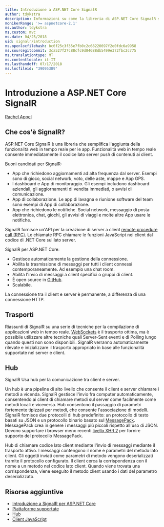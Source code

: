 ```yaml
---
title: Introduzione a ASP.NET Core SignalR
author: tdykstra
description: Informazioni su come la libreria di ASP.NET Core SignalR semplifica l'aggiunta di funzionalità in tempo reale per le app.
monikerRange: '>= aspnetcore-2.1'
ms.author: tdykstra
ms.custom: mvc
ms.date: 04/25/2018
uid: signalr/introduction
ms.openlocfilehash: bc6f25c3f35e7fb0c2c68220697f2e0fdc6a9958
ms.sourcegitcommit: 3ca527f27c88cfc9d04688db5499e372fbc2c775
ms.translationtype: MT
ms.contentlocale: it-IT
ms.lasthandoff: 07/17/2018
ms.locfileid: "39095389"
---
```

# <a name="introduction-to-aspnet-core-signalr"></a>Introduzione a ASP.NET Core SignalR

[Rachel Appel](https://twitter.com/rachelappel)

## <a name="what-is-signalr"></a>Che cos'è SignalR?

ASP.NET Core SignalR è una libreria che semplifica l'aggiunta della funzionalità web in tempo reale per le app. Funzionalità web in tempo reale consente immediatamente il codice lato server push di contenuti ai client.

Buoni candidati per SignalR:

* App che richiedono aggiornamenti ad alta frequenza dal server. Esempi sono di gioco, social network, voto, delle aste, mappe e App GPS.
* I dashboard e App di monitoraggio. Gli esempi includono dashboard aziendali, gli aggiornamenti di vendita immediati, o avvisi di comunicazione.
* App di collaborazione. Le app di lavagna e riunione software del team sono esempi di App di collaborazione.
* App che richiedono le notifiche. Social network, messaggio di posta elettronica, chat, giochi, gli avvisi di viaggi e molte altre App usare le notifiche.

SignalR fornisce un'API per la creazione di server a client [remote procedure call (RPC)](https://wikipedia.org/wiki/Remote_procedure_call). Le chiamate RPC chiamare le funzioni JavaScript nei client dal codice di .NET Core sul lato server.

SignalR per ASP.NET Core:

* Gestisce automaticamente la gestione della connessione.
* Abilita la trasmissione di messaggi per tutti i client connessi contemporaneamente. Ad esempio una chat room.
* Abilita l'invio di messaggi a client specifici o gruppi di client.
* È open source in [GitHub](https://github.com/aspnet/signalr).
* Scalabile.

La connessione tra il client e server è permanente, a differenza di una connessione HTTP.

## <a name="transports"></a>Trasporti

Riassunti di SignalR su una serie di tecniche per la compilazione di applicazioni web in tempo reale. [WebSockets](https://tools.ietf.org/html/rfc7118) è il trasporto ottima, ma è possibile utilizzare altre tecniche quali Server-Sent eventi e di Polling lungo quando questi non sono disponibili. SignalR verranno automaticamente rilevate e inizializzare il trasporto appropriato in base alle funzionalità supportate nel server e client.

## <a name="hubs"></a>Hub

SignalR Usa hub per la comunicazione tra client e server.

Un hub è una pipeline di alto livello che consente il client e server chiamare i metodi a vicenda. SignalR gestisce l'invio fra computer automaticamente, consentendo ai client di chiamare metodi sul server come facilmente come metodi locali e viceversa. Hub consentono il passaggio di parametri fortemente tipizzati per metodi, che consente l'associazione di modelli. SignalR fornisce due protocolli di hub predefinito: un protocollo di testo basati su JSON e un protocollo binario basato sul [MessagePack](https://msgpack.org/).  MessagePack crea in genere i messaggi più piccoli rispetto all'uso di JSON. Devono supportare i browser meno recenti [livello XHR 2](https://caniuse.com/#feat=xhr2) per fornire supporto del protocollo MessagePack.

Hub di chiamare codice lato client mediante l'invio di messaggi mediante il trasporto attivo. I messaggi contengono il nome e parametri del metodo lato client. Gli oggetti inviati come parametri di metodo vengono deserializzati tramite il protocollo configurato. Il client cerca la corrispondenza con il nome a un metodo nel codice lato client. Quando viene trovata una corrispondenza, viene eseguito il metodo client usando i dati del parametro deserializzato.

## <a name="additional-resources"></a>Risorse aggiuntive

* [Introduzione a SignalR per ASP.NET Core](xref:tutorials/signalr)
* [Piattaforme supportate](xref:signalr/supported-platforms)
* [Hub](xref:signalr/hubs)
* [Client JavaScript](xref:signalr/javascript-client)
